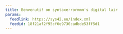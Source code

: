 ```yaml
---
title: Benvenuti! on syntaxerrormmm's digital lair
params:
  feedlink: https://sys42.eu/index.xml
  feedid: 18f21af2f95cf6e9730cadbde53ff5d1
---
```

